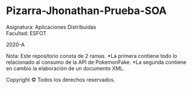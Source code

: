 # Pizarra-Jhonathan-Prueba-SOA

Asignatura: Aplicaciones Distribuidas\
Facultad: ESFOT

2020-A

Nota: Este repositorio consta de 2 ramas.
*La primera contiene todo lo relacionado al consumo de la API de PokemonFake.
*La segunda contiene en cambio la elaboración de un documento XML.


Copyright © Todos los derechos reservados.
